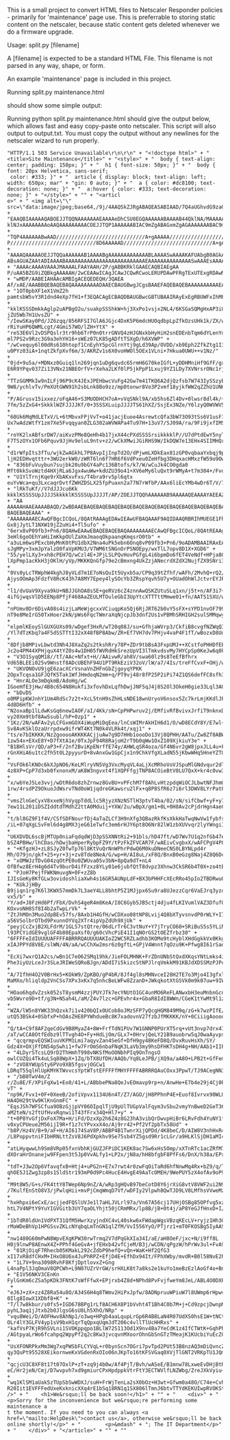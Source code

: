 This is a small project to convert HTML files to Netscaler Responder policies - primarily for 'maintenance' page use.
This is preferrable to storing static content on the netscaler, because static content gets deleted whenever we do
a firmware upgrade.

Usage:
split.py [filename]

A [filename] is expected to be a standard HTML File.  This filename is not parsed in any way, shape, or form.

An example 'maintenance' page is included in this project.

Running
split.py maintenance.html

should show some simple output:

Running python split.py maintenance.html should give the output below, which allows fast and easy copy-paste onto
netscaler.  This script will also output to output.txt.  You must copy the output without any newlines for the netscaler
wizard to run properly.


    "HTTP/1.1 503 Service Unavailable\r\n\r\n" + "<!doctype html>" + "<title>Site Maintenance</title>" + "<style>" + "  body { text-align: center; padding: 150px; }" + "  h1 { font-size: 50px; }" + "  body { font: 20px Helvetica, sans-serif;
     color: #333; }" + "  article { display: block; text-align: left; width: 650px; mar" + "gin: 0 auto; }" + "  a { color: #dc8100; text-decoration: none; }" + "  a:hover { color: #333; text-decoration: none; }" + "</style>" + "" + "<articl
    e>" + " <img alt=\"\" src=\"data:image/jpeg;base64,/9j/4AAQSkZJRgABAQEASABIAAD/7Q4aUGhvdG9zaG9wIDMuMAA4QklNA+0AAAAAABAASAAAAA" + "EAAQBIAAAAAQABOEJJTQQNAAAAAAAEAAAAeDhCSU0EGQAAAAAABAAAAB44QklNA/MAAAAAAAkAAAAAAAAAAAEAOEJJTQQKAAAAAAABAAA4Q
    klNJxAAAAAAAAoAAQAAAAAAAAACOEJJTQP1AAAAAABIAC9mZgABAGxmZgAGAAAAAAABAC9mZgABAKGZmgAGAAAAAAABADIAAAABAFoAAAAGAAAAAAABADUAAAABAC0AAAAGAAAAAAABOEJJ" + "TQP4AAAAAABwAAD/////////////////////////////A+gAAAAA/////////////////////////////wPoAAAAA
    P////////////////////////////8D6AAAAAD/////////////////////////////A+gAADhCSU0EAAAAAAAAAgAAOEJJTQQCAAAAAAAEAAAAADhCSU0ECAAAAAAAEAAAAAEAAAJAAAACQAAAAAA4QklNBB4AAA" + "AAAAQAAAAAOEJJTQQaAAAAAAB1AAAABgAAAAAAAAAAAAABLAAAASwAAAAKAFUAbgB0AGkAd
    ABsAGUAZAAtADIAAAABAAAAAAAAAAAAAAAAAAAAAAAAAAEAAAAAAAAAAAAAASwAAAEsAAAAAAAAAAAAAAAAAAAAAAAAAAAAAAAAAAAAAAAAAAAAADhCSU0EEQAAAAAAAQEAOEJJTQQUAAAAAAAEAAAABDhCSU0EDAAAAAALMAAAAAEAAABw" + "AAAAcAAAAVAAAJMAAAALFAAYAAH/2P/gABBKRklGAAECAQBIAEgAA
    P/uAA5BZG9iZQBkgAAAAAH/2wCEAAwICAgJCAwJCQwRCwoLERUPDAwPFRgTExUTExgRDAwMDAwMEQwMDAwMDAwMDAwMDAwMDAwMDAwMDAwMDAwMDAwBDQsLDQ4NEA4OEBQODg4UFA4ODg4UEQwMDAwMEREMDAwMDAwRDAwMDAwMDAwMDAwMDAwMDAwMDAwMDAwMDA" + "wMDP/AABEIAHAAcAMBIgACEQEDEQH/3QAEA
    Af/xAE/AAABBQEBAQEBAQAAAAAAAAADAAECBAUGBwgJCgsBAAEFAQEBAQEBAAAAAAAAAAEAAgMEBQYHCAkKCxAAAQQBAwIEAgUHBggFAwwzAQACEQMEIRIxBUFRYRMicYEyBhSRobFCIyQVUsFiMzRygtFDByWSU/Dh8WNzNRaisoMmRJNUZEXCo3Q2F9JV4mXys4TD03Xj80YnlKSFtJXE" + "1OT0pbXF1eX1VmZ2h
    pamtsbW5vY3R1dnd4eXp7fH1+f3EQACAgECBAQDBAUGBwcGBTUBAAIRAyExEgRBUWFxIhMFMoGRFKGxQiPBUtHwMyRi4XKCkkNTFWNzNPElBhaisoMHJjXC0kSTVKMXZEVVNnRl4vKzhMPTdePzRpSkhbSVxNTk9KW1xdXl9VZmdoaWprbG1ub2JzdHV2d3h5ent8f/2gAMAwEAAhEDEQA/AO3SSSXLuipJJJJSkk" +
    "kklKSSSDmkkAglp2uAPBgO2u/suakpSSShkW+hj3XxPo1vsjx2NL4/6KSGaSQMgHxAP3iUkkqSSSSU/wD/0O3SSSXLuipZ/wBYLsyjo+TfhuNdlLHPe9gDntra15fZS1xa11lTtlv/ABbLFoJGttoNLxLLQWOHk4bHf9UjE1IEi6N0g7FjS6x1NT7QG2uYx1jWmWhxaHPDD+5vUlT6Fc7L6Lg3gEuNLWPjWH1fq9zdJ+
    jZU5Wb7H1UvsZU" + "/IewSKay0Pd/JZ6zqq/856RFSI7GlA6JGjc4DxK5P6mdcHUOqdbpLpZfkOzsUHk1k/ZX/wCbVXhqp1f64/Wiiq0N6G/p9UOa7IyG227QRs3b620Y7H6/vPXI9Ezs3p+fVb0v35jQaaq9vqbvUHp+l6ct371ew8pI4snFQMgOA2JD0+rUxYZZBxRIvR9kVbqoJ6VnAcnFvj/tp6xuh5H16ybmP6
    rRiYuHP6QWMLcgt/4Gmi57WO/lZH+YtX" + "reS3E6Vl2vDSPQslr3tr9hb6TrP0n0trrGNVQ4zHJGNxkbHyHiH2snEDEnbTqm6dYLenYdo4sx6Xj+1WxyOs36s2vt+rvTXvZ6cYtLWy4OLmsrZWLfb9Dft/m1pJsxUpDsSF0dh5KSSSTUv//R7dJJJcu6Kk7TtcDzGqZJJT5t1b6tV9K6N1C/EyLnPwepiuwTsa2p7G
    ml7PS2v9Rzc3G9a3ehYH16+sWEz07LK85gADftTSXgD/h6XVWP" + "/wCvequy6l00dRs610htopf1CnEyhY5pcGlrnYtj9gLd39Ap/OVDD/xb9Eph2ZfkZtg1I3Cms+Wymbdv/oQtGPM4TAjOOOV2PTcvVGPX+81+CV+nR5rqf1x671mh/TLW0VUZprpNdLHTJsZs222WOf8ATW99bOi9P6X0uvqPTqxRkdKyKHYxgF
    u0PYz03iA+1nqtZkfpXvf6m/3/AKRZv1s6X0voHWOl5OEx1VLni+7Hkua0UWU++v1Nz/" + "0jd+9u5a/+MDNxz0Guiq1ln269jqn1uDg6qvdc65rmH6G70keIGfL+yDDHMniHf9GfF/gxV0nxG5BwLv8AGJ9YMqkVVvx8Wzl11Ff6Q/D7Q++qv+xWo/VPDxutddyKurbsw3Yz7N9r3OcbGPp2Pe7dusbXu/mv5pdj0r
    E6R9YPqv037Zi13VNx21NBEOrfV+rXeha2LKf0lP5jkPpP1Lxuj9YZ1LDy7XVNrsrONc1rj+kAH9Jb6f0du7+Z" + "TTzGGMMkIw9nILFj96P9cK4JExJPEHbwcVuFg42Gw7m41TKQ6A2djQzfsb7W743IySSzybNnqzqSSSSS/wD/0u3SSSXLuipJJJJTn3tZV1/CuJg5OLkYvkXVupza/wDwNuUtBZ/VwW2dMyuBjZ
    9W8/ychlvTv/PmXUtGWN91h2sbLnk8Bo9zz/mp0tonwr8Vo3P2vmf18yjkfWW2qZZhU1UNHg4j7Tb/AGt1y53a1v0QBPMaI+VlnNy8jN" + "P/AGrusv15ixxez/oFqA46+S3MUODHCH7oA+vVqSNkl9A/xb5hs6Zl4Dv+0lwsr8dl4k/+D02/5661eafUPNbjfWOup7oZnVPx/IvEZFE/9svZ/wBcXpayudhw55dp+v
    7fm/5zZxG4+SkkklWZFJJJJKf/0+3SSSXLuipJJJJTS61hXZ/SsjEx3NZe/Y6lzyQ0WVWV5Fe9zQ930qv3UP60W5Y6HnjApsyMm9hpqrqaXOHrH0rLNjP9FU+x" + "60Uk6MqMdLETxV/L+6tMbvxFPjVvT+o41jacjEuoe4AsrewtcQfa3bW73O93tSs6V1usF1nTMxjG/Sc6ixoH9ZzmL16/A6fk2tuycWi+1oAbZb
    Ux7wAdzWtfY1zm7Xe5Fvqqyan0ZLG302aWVWAPa4Tu97H+13uV7/SJ09A/ra/9Fi9jxfIMSjq+JdR1DHwsh7sW1lrCKbC0mtwea9zWf2V7DLXe5v0XAObOhg+4IeLi4uFWasKivFqLtx" + "roYK2lxABfsrDW7/aiKvzPMe8QeHh4b17jxX44cPXdSSSSrsikkkklP//U7dPtdEwY5nyTLFzum5lvVLHYjbaWWUuuZl
    F7TSzOYx1OFb6Pquv9JjHv9eluL9ntv+z2/wCkXMwiJGiRHS9W/IkDQW7e13EHx4SIIMHQrn29Oymim5mDkMxqMhtj+nuyW2XWTTk05V1drsn0dlmRdh2elZlV7/st2T6Xq2fpNTpmPkYfSMTGt/SZOPjsZYQ6" + "d1rWfpIts3fTu/wjkZwAGkhL7P8AvpIjInpTd2O/dPjwmLXDkEax81zGP0vqbaaYxbqj9pbZb6
    ljH2EDHvqtttr+3WU2erkW0/zWRT6ln6f7HR6f6VdPxeu0ZeHfbg3DHqxacHMxzfW59o9Ow5GV/SnUfo8n0v0m+vL2f8Z+jecMdayR0HeOv/ORxn90vT7XTEGR2hMubbidRPS8TEPSslrcS/Htcz7RUbbIdc/Nd6v2731bPRZsuu99l3" + "836bFuVuybun7sujbk20u9bGY4aPc136Btofs/k7/W/wCuJk4CO0gda0
    Mft0kkSvoWztd4HXjRLa6Jgx4wuWw+kdUZU39o41+XV6eMy6luQxt9rWMyA+t7m304+/Fvdjf4av7XjV491ltuRXfUrOP0fJGbhWZzMnIv2B+VmsvHpMtrNP2Wr0nXV2WtbVjPryXtxLPtH2n1P8L+iccUBf6wGu1f98jjP7pegAJMASfJKDExpxKyvrHiZeZh" + "U1YlTrnjKqe9rXbAKxvFxs/T4bra9rv5pl6qtx
    euYvWca+qu3LxcaqrDvtfZWHZDSLX25fpPuaxn2a77N7rWfbP/AAx6liEcYMb4wDr6T/V/75JkQao+bv7XaaHXjTlIggwdCuYx+mdRbhZAsw8nde7H9Ws3MfdYa/WsyLLv11uPbXZY+r1X05XTbMr/ALi0sp/Tb3TqrKen41NrdlldTWvZuL4IH0fVeXuf/n2f8ZZ/OJTgI7SEta0r/v" + "lRkTuKf//V7dJJJcu6Kk
    kkklKSSSSUpJJJJSkkkklKSSSSUpJJJJT/AP/ZOEJJTQQhAAAAAAB9AAAAAQEAAAAYAEEAZABvAGIAZQAgAFAAaABvAHQAbwBzAGgAbwBwACAARQBsAGUAbQBlAG4AdABzAAAAHgBBAGQAbwBiAGUAIABQAGgAbwB0AG8AcwBoAG8AcAAgAEUAbABlAG0AZQBuAHQAcwAgADEALgAwAC4AMQAAAAEAOEJJTQQG" + "AA
    AAAAAHAAEAAAABAQD/2wBDAAEBAQEBAQEBAQEBAQEBAQEBAQEBAQEBAQEBAQEBAQEBAQEBAQEBAQEBAQEBAQEBAQEBAQEBAQEBAQEBAQEBAQH/2wBDAQEBAQEBAQEBAQEBAQEBAQEBAQEBAQEBAQEBAQEBAQEBAQEBAQEBAQEBAQEBAQEBAQEBAQEBAQEBAQEBAQEBAQH/wAARCAB1AIgDASIAAhEBAxEB/8QAHwAAAQU
    BAQEBAQEAAA" + "AAAAAAAAECAwQFBgcICQoL/8QAtRAAAgEDAwIEAwUFBAQAAAF9AQIDAAQRBRIhMUEGE1FhByJxFDKBkaEII0KxwRVS0fAkM2JyggkKFhcYGRolJicoKSo0NTY3ODk6Q0RFRkdISUpTVFVWV1hZWmNkZWZnaGlqc3R1dnd4eXqDhIWGh4iJipKTlJWWl5iZmqKjpKWmp6ipqrKztLW2t7i5usLDxMX
    Gx8jJytLT1NXW19jZ2uHi4+Tl5ufo" + "6erx8vP09fb3+Pn6/8QAHwEAAwEBAQEBAQEBAQAAAAAAAAECAwQFBgcICQoL/8QAtREAAgECBAQDBAcFBAQAAQJ3AAECAxEEBSExBhJBUQdhcRMiMoEIFEKRobHBCSMzUvAVYnLRChYkNOEl8RcYGRomJygpKjU2Nzg5OkNERUZHSElKU1RVVldYWVpjZGVmZ2hpanN0dXZ
    3eHl6goOEhYaHiImKkpOUlZaXmJmaoqOkpaanqKmqsrO0tb" + "a3uLm6wsPExcbHyMnK0tPU1dbX2Nna4uPk5ebn6Onq8vP09fb3+Pn6/9oADAMBAAIRAxEAPwD+piiiiv8AnnP7gCiivKfjX4+n+Gvw61XxXbQh5V1jwX4bF2zRLFof/Ce+N/DngBPFVyJoLi3ex8Iz+J4/E17BdJ9iurXSJrW8kt4JmlHZl+Br5lj
    sJgMPy+3xmJpYalzO0faVpKMU3/V7WM6tSNGnOrPSNOEpy/wxTlL7opv8D1X+XGD6" + "55/yelLXy3+xh8cPEH7Q/wCzl4E+JPjLSLPQvHovPGfgL4i6bpmDo6fET4VeNdf+HPja80IiSVf7D1fX/Dd3rWlRpLKtra6itkJZVtVkb6krbOMsxWS5nj8oxsVDGZbi6+CxUI/BGth5+zqcveLlGTi/tQ5Zac1lNCvTxNG
    lXpPmp1acKkH3jOKlH/yVp/MKKKQnGfp79e2cBmxng4UkZzjANecrdXZdX2NujfZX9SNri3SeK3eaEXE0c8" + "0Vs0yLcTRWphW4kghJ8yVLd7m1E7oNsQuIt5Uyxb5a/CP9q39tZfhf/wAFh/2MvhQ+rQ2/gfS/h7qXgX4iK85it7fWP2nNQWy0G5vXD7AdGn8H/D7UUE8Y8iG5eYHZcFR+7mCCykFWBIYEYwVJQ/8
    AjysOOmAp3FdzfV8RcK43h7A8MY7Epey4lySOcYb3ZRspYqvh5U7y+OUadOhWlJctvrEYJPl5pebgcxo42tj6FN3ngcZ9Umu8vZUq" + "l1/dvUaV9Xyva9kU+NBJJGhOA8sSE+geRVz6cZ4znnAwQSKZUtuSLq1xn/j5t+n/AF3i7+voO9fKRV5RS6yivm5RSXzv/wANe56T2k+qTaPEf2f/AIjXnxW+HD+Mr9LWK4b
    4ifGjwqsVlD5EENp8PfjF468AaZEULMTOuleGbI3UpYtcXTTTttMmwe01+fn/AATS1SXU/wBnbxnHPKZptJ/a0/bK0mUsXLRtF+0R421ARMr8xtGNTwyAkA" + "nPUmv0Dr6DivA08s4izjLaMeWjgcxxVCiuqpKo5Qj6RjJRT62b0vY5sFX+sYPD1nvOF799d9lbroFFFFfPHSFFFFABRRRQAVm6zoOgeKtJ1Pwz4q0
    nT9e8MeIrG50TxHoer2kN/pWs6FqcTWmraXqNjcpJb3dnf2Us1vPBMhSRHIGH2sulSMMqwyBx95gSBj1x0HqcEKOSMA1th6lSlXo1KMpRq06tOrTlGTjKFWnJSpzjKLUoyhNKSaa+" + "elpmlKEoySlGUXGUXs09/wDgef3HxR/wT20q08J/su+GfhjaWVrp3/CkfiB8cvgfNZWqQIIl+GHxn8caFps1yLeONWvLzw9
    /Yl7dTzKbq7a4F5dSSTTtI32xX48fBP8Abw/ZR+Ef7VH7dv7PHjv4vaP4F1fT/wBozxD8UdBbxNp2qaR4fvJta+FngKf4qaBperQ295Bea7oPjXw34m1G706RbafWLOafVtJS8SK5iT9Efg5+09+zv+0MJz" + "8Dfjb8MPivLbwtd3Nh4J8XaZq2s2tkshRry78P+ZDr9tbBsA3FxpUMJ++XCstfoPHHDfEEM7x2dYn
    Jc2o4PM44XPHjquX4tYZ0s4w1DH05fWVRdHkSrezUpVI3lTmkvdsvMy7HYCpSp0KeJw6q0k6NSiqsFOMqMnT0g5b8sY3V15aHuuQOpA7cnv1x9cAn6A1h+JPFHhfwdpz6t4z8TeHfBukIMyax4t17SvDGmQpjc0p1DXLuxtgEjDS5" + "V3O1SyqQM18//tT/AAc+Nfxt+H//AAivwR/ah8V/swa60lz9s8TeEfBfhrx
    Vd65BLEEi025v9Wnstf8ADcUBEhF94U1PT9RkEziV32oV/lW/a7/4Is/treFfCvxF+OHj/wDaI+F3x00P4f8AhvxB438S+IfHXjf4mHxhJofh6yn1TVbiGy8daX4nibUNkTpa6faa9m4uXhhjuljkAPr+H3AfCXFtWgs+8QMr4Yq1sRHDYfK5ZfmFfHYmpK" + "UKVONOvU9jgE6zacXCrVsnaVnZHFnGbZjgoyqYPKK
    2OpxTcqsa1GFJQfK5Tak1WfJHmdoqN2mm+q/PT9vj48r8fP25P2iPi74Z1QS6defFC8sfh3r1lcGeEaD8O2tPCvgbVtLuYLiWOS22+G7bW9PmtZxbXH2lbqPAmYV/ZB8Cf+Cqv7FXj34S/CvxF49/ab+D/gf4i+I/AfhXUfG3g/xT4oj0PWNA8YS6ZBbeJtP1KG6s47Szf+3re/ni" + "HnrALOe3mDqkmB/AdoHg/wC
    IGoeHfE3jHw/4B8c654N8Hukfi3xfovhDxLqfhDwjJNF5qJ4j8S2Ol3OkeH0gie33Lql3AUjmEj+TGu8/s7/wTr/4JKS/t6fDC7+Ml1+0NpXw48KaJ451v4eat4U0jwLeeJfHNtqPh+z0W9mlS/v9d0fw7b2eq2WsQ3WmSLFeyxytNFcwF42Q/wBt+L3h94d1+CMihxTneIyHLeClhMoweOwOGhjalSVbCY" + "bDvDS
    o0MPipKWJnhY1Um4RdSc7z2t+XcL5tnH9sZhHLsNDE18wnUryoV6nsox5Zc7krLmjKKdlJP1uf2bfD742fBz4sRmb4W/Fn4ZfEeJV3t/wgvjzwr4rkQFRKzSwaJq13eQqsJ80mW2VUAwzLnj1OEhJoGYZCzwFucDiZOpPQfhn0BPFfnf+x1/wTK/ZQ/YdluPFvw18N3viD4mvo11p+ufGj4j3tnqvjBdHuAP7Vg0sw2th
    4d8D6Hfb" + "N2oxaBp1lLdwKsGq6newIAOF/aI/4Kk/sN+CpPHPwruv2j/EMfivRfBvivxJrfiT9nknxDqfgZvClvbXnl2Pje107XPCK+KL+/mstJsdJgj8RwSS3k6a9bWOmC5uF/guXCWHz3iGpl/h9huIeIcupRot47EZNOFWnyvlqYidHCzr8mHSSnCdSVKpOFr0on64swnhMA6+bPD4TEOnJqh9ac7uMU4wjKSX
    vy20Xm9tbf8AwSsubl/hP+0zp1" + "1Kz/2N/wAFAv2yLCFGxmGOX4iWupMiDqEea/lnCsWIMrAkHIH6d1/O/wD8ECdY8Y/E7wl+058UNZ8bfFybwqfj94hudA8GeIfEGiXHhHVPEHxD0m18WeMPGviC10nwlo48SfEFrkaZbX+rWt7aeHrV5PMsPDenlo5D/RBV+LeXf2X4gcQ4SVeGIrRxFGriPZxlFUK1fDUqssPN
    Sv8AvKSklOzaUrrpdxw9ifrWT4Kt7N0k4VLRk4t/xqj1" + "ts/e7bIKKKK/Nz2gooooAKKKKACjjuAw7g9D7HHb1oooDo13Vj8QPHH/AATu/Zw8Zf8ABWHUPiD4/wBL1zUZPi9+zzrnxp0XQLTXLrRtDg+LXg3xn4V+FnjrXbldOMd3eW914S8UeHNcXR7i4bSbnXNQ1W61G0vI/skcH8b/AIl0fxd8BPjF4z8LaV4k
    1zw54x+EXxE8Y+D7fXtA1e/0TxJpF94R8RajoH2rT9b0qWw1OxZ109XjkiuY3e" + "B1BHlsVr/QD/aP3+F/2nf2BviKpENrffE74y/AHWLqSR4oza/Gf4N6vr2gW8jpxJLL4u+FelRWUMivG11dIQqyjzU/mn/bG/4JKftrftD/ALdH7UfjD4MfBxNF+GHjP4s6t4j0T4ifEfxV4d8C+G9Yi1jTtJudW1PSI7i71DxB
    rGnXHiA6u1tc2fh5t0L2pyyurD+8vAnxGw1GpCjx1n9ChkVfgXLadN55jKbwWHq5HneYZTUwtCliueMp" + "VsFOk6lKNOc6kXJpNO6/KeLMlryVN5Vg3VxcMyqVL4aLjXcMRhoVoVJSpuMlGNdvqur2dl8q+Bv+Cz//AAUY+Hujw6JZ/Hm08b2sEK2trN8VfAHhHx1qsSBcRvL4imstM1y7nQIClxqd9fyA5eQyyMzt
    4z8XP+CpP7d3xb0fxnonxM/aK8W3ngvxt4f1XQPFfgjTNP8ACOieBtV0LU7QxX+kr4c0vw3GLKxa3TcjpeNcBz5/2lpgXb9hvg" + "x/wbYeJ5Le3vvj/wDtR6do8zhZrnwz8GvBU+vPFchM7f8AhLvHtzpdqWiOCJLbwtNFJhmUEKgP5gf8FSv+Cdl1+wT4+8K6FpPjX/hYnw1+Kvh7xNq3gTW9RsLbSfFllJ4cnstP
    1rw/4rsdPZ9OkuoJdWsrvTNd0oW1jqdreGKawsru2lFx+q8P8SfR6z7i6rl3DWV8LYrPatPEYqjiafDyo0qtbC0niJRwmMlg4UniEqTlD6u1zOKUaqas" + "vmsZlnGeCyxV8xxeNjhVyqpTddLlc5RjyzXNzNSTlH3ptvT4ba/02/sN/sifCbwf+yF+y7pvi34c+HNd8UWXwntfE2tXWpWkxluNb+L1h/wkvjGPW4I5
    7ew11L201iDSZIddtdTMdhZ2ttA0Mduij+YXW/2u/wBpX/gm1+0L+0H8Av2cPjdrHgn4aeCvjr8SYrPwXqOn+F/FPhS4C69DBZ6jqVn4j0C8NxqX9iQ6NozXcdzBcOunQrFh2c" + "t/bl8GZ9F1f4V/CSfSDFNourfDj4aTaZLCf3H9nXfg3QBazRkfKsXkkHaTwqNwVw1fybfsJy/BP49/8FnvHGrfGHwp4b8e6D8Q
    /iL+07qXgLSvFml6d4g8MX3jeG61eTwfc3em6rHJY6pt8O6Nr82lW1zbXUVvqr2lyYWngiI/BfCfiSrjsf4y5lxZg8RxHw9lWExmb1eHsZGGNgsZRx+NlChhcNjFUp0alKLr1eenKE4xk5Rvy2f1OeUI" + "U6XDVDL6scBjMTUp0niaFqdqdWjD3pSSXNNtRi2+91bls/hD47ft/wD7Wv7U1q2nfGb47eMPEfh4OHPg
    bSZ4PBHw/lhCDas/hDwjbaHperRybpFZ9Y/tPzFkZFVCAR7F/wAEivCvgbxX/wAFCPgV4P8AHfhPw34s8JeJ9P8AiZo974Z8SaTZav4cv5x8N/EGp6Kl1omoRTabdfZNW0izvbaKS3lX7RbxNKjRr5df0W/ta/8ABCL9k349Ne" + "+KfgzHJ+zL8SJyZ0fwTp76l8KtVuQrNnWPhrPdwQ6M0kuDNeeCNS0LBYNLpd4r
    Mh/O79jn/gkf+25+yr+3j+zv8Tde8NeA/G/wp+H/AI8uL/xF8Q/BnxB0eGzg8Naj4Z8Q6Dc6jL4V8SDRfGFvcg6vC50eDS9RncgJHcuC7p+ow8XvCrPPDjiTKuG6uB4OzCtw7maoZTXhhsoxEcQ8FVlS+p1qapUq9Z1XFU1TrOps4xTdjxa3DefYLPMr" + "xOMWJzTDvG04zqOtPE0o0ZWUva05v3bN+8pQa9dT+nL4
    OfBfwz8ErH4g6d4Tv9burD4ifFzxz8YLy01e6jubfQtT8dvpz3Xhnw3CkSR6b4T0X+zo4tB02NR9ht5ZIU2qRj2CkUYVQeoAB/AUtf52Y7H4zNMVWx+Pr1MVjMS1OviKr5qtWaSXNOX2pWSV+tj9opUqdGEadKChCKUYxjsktgooorkNAooooAKKKKACiiigcfij6r8z4X/4KI" + "PJoH7PejfFWKNmuvgN+0F+zZ8b
    IJIsGeKy8KfGLw3ovidoshliaXwh4s16GR5AUNpLdF+BX3bPHHFcXEcRRo45pIo2TBDRwu0UZDfxLsUbSONuMcV86/tceApfin+yt+0j8ObWETX/AIw+BXxV0bS08xYmbWX8G6re6GRI6ssezWbDT2D7d0eDIhVwGG9+zj4/HxW/Z6+A/wATvMMsnxB+DPww8YXUhRYt+oa74L0a91Q+SuUh/wCJo96P" + "KUkJjHBy
    B9jiqn1rg7K6l3KWX57mmDk7L3aeY4LL8bhtP5Z1MJjpx6Su9ra8UJezzCqr6VaEJrq3yzdOTS392DgvO2r1PZj0OeflbAzjJHIGfdscdzjkda/jb/4OGviPD4r/AGtvhn8NLaWOaL4TfBPTZ7yEzFltfEHxN8Q6n4juleKLAW5Gg6N4ad45Q+Y3iAZd7Af2TohlkSJSA8rpEhPTdIwRSTg4ALDJ9Ohziv8AO8/b/wDiu
    vx5/b" + "Y/ad+J8FzHd6Pf/FbX/DvhS4geR4m8KeA/I8C6Gyb5JB5ctj4dju4fLKIVumlVAZ3Dfuf0UchnmnH2KzionPD5Hk2Jk5TcpQjiMdPD4eEJJye+HeLls1+7cbLmvH4fxIxsMNkawyb5sZXpwcU3fko2m2mpK2rjrbZWvufRvwG/4K+ftSfAv9nxf2e9IsPAniey0Pw/qHhv4cfEDxBaauPGnw50a5t7qG0s7
    KOxvoNH8Sf8I4b2aTwpLrVk" + "ZtJhMOn3Muo2dpBEv57fs/8Axb1H4GfH/wCDXxo08tNP8Lvij4Q8bXTyvsnvdP0rWLY+I7e4lRR5o1HQZtYt7p/Lb7S95cPMJPMIHmj52nBIJJXBYr0AO7OQeS2cfr1FY8ds94r2pORLHIkjbzxFIrK+GOSBsPXjrz6H+9MJwXwzl9PiP+zsnweBqcTwrf2vKhRS+t1MRQnh6rqN3
    a56VSolbrOTbd9PxunnOYVq2XTr4ipVpZdUh9XjUk" + "peyjCcZxjB2XLFdrM/1GLS7stQtre/06dLrTr6C3vtNuY+Y7jTryCO60+5RiBuS5s5YLiNiFJjkUkcgmxX5/f8EtPjI/xy/YK/Zy8WXl2t5r/h/wAFL8LvFkgdGkHiT4WXk3gudrkIAFnvNJ03RdTOeWS/Ryzli5/QGv8AILiLLK+R53m2S4mLjWyrM8dga
    l93PCYidGE9vglGF4b80EpaXsf0/g60cVhcPiE41I1qNOrGS2tOEZfrbz30" + "6FFFFeIdIUUUUAFFFFABRRRQAUUUUAKIoZ2WC5RZLadhb3KOMo9tcHyblXHdGgkkVx0Kkg5BIr4E/wCCZ08th+yT4a+HN24Oo/An4m/Hv9n69jIkSaBPhN8ZfGWi6MlzFKq/Z55PDFxoN0LaL9zDbXFqsfy8L98kbgyg7SwIBOSAe
    xIAJPPYd8V8E/slWN/4N/aA/wCChXw2msr6z0gftL+GPjV4Wnnt7qOzu9K+Pfwg8I61rSadLJBFaX" + "EcXi7wxrQ1A2cs/wBn1C7eO62SMq19hk/JieFOLMHNK+FrZDnUNbStQxdXKqsYNtLmks4i23sk97WPOxF1j8FVaclGNelN+sKdaPpeVBa62tc97/aq+L0HwB/Zo+O3xonlWJ/hx8K/GfiTTizqhk8QR6Pc2
    Phe3iyUzLceJr3SLeJRIWeSQRoBJgn/ADdI7i5kizcStNPJlrqVmkkM91KBJdXDSSMzPJPctLLI2SS7ndzX9kv/AAcE/GtP" + "A/7IfhH4O2V0BrHx5+KOkW9/ZpKBO/gP4bR/8Jf4gl8sMHNvceI28H2TE7o3Mjo4I3gfxl29wGVYlzlOSxdWwCc5JUBRITgsmTgn7xr+6PolcOLLuCs4z6UOWvxBm/ssPOdlzYHLK
    MaMXo/hliqldp2VnCSs7XPx3xKx7q5nhcBeLWFw8ZzanD+JWkqkotXtGSVk0m9k07uw+9IWHcMtjdkKCTwPQZ/H8epqpp8+5/3Q2uCN+/glc+nA5P" + "HOao6hqdvZzsk052sT8ysmM4zzjPUYJTk7ecYNUtO1GC4unMO6ReFLANwxbH3euMnbnGcnCjPT+qkr35XG9tJOSai3azfK31fW2zPzqNCcWrwcYSg3e1tfd
    vb5Wvro9D+tf/g3N+NSah4L/aM/Z4v7lzc+GPEvhr4x+GbaR8IdI8WWn/CGeK1tYwMt9l1zQvD97c7CQH1cPKyM4Ff0xV/Bt/wRi+Nn/Cnf+Cg/witru88nw/8AGW38QfA3" + "WZA/lW5n8YWK33hQzxk7i1v420bQIxOUCob8oJMzSFP7yQcgHGM849M9q/zG+k7wzPIfE/GY2FL2eH4kwGFzmk46wlW5XhcW4uN4p
    utQ53BSk4+0SbfxP+hOAsZHE8PYWhdueBc8K7xadovnV27fzbJfMKKKK/nY+0CiiigAooooAKKKKACiiigApxZiFUsxVN21SSVG7BIUdVBPJAIVjywJFNop3aTS67iaT3R8Z/tQ/sCfswftj634V8" + "Q/tA+C9f8AF2qeCdGv9B8MyaZ4+8W+FrfTdN1PUv7W1GNNP0PUrXT5rq+vUt3nvp7drx47S0tmma3gSKvxh
    /aT/wCCA8OtfEdbz9lTTvgh4O+Fy+HdLjOm/GLx7+0HrvjQeLY21B9auobrw5qJ0waAyvpsVhZnddboLmSbMZCn+mqiv0rhHxY474NhQpZPxDjPqeGhKhh8txlavi8uoQnONXmp4SddU4VFPnkpRS+J6M8XMOHMnzSftMXg" + "qcqrmpvEQSWIuuVKPM1Lmi7aqyvZan4SeGf+DfH9gy48KeFD8Q/DvxRuvHsXh/SY/
    Gdz4X+OXjFfDN54pSwhi1+fw7FrOmS6nbaFNqK3LaVb3my9hsDFHKTsDH4g+NH/AAb1+IIPitrsv7Nmk/Ca3+DccGjjw2vxf+PnxnX4hz3A0u0bXo9WHh3wTd6DbW02sG9XSzGs0sFglu0zNNJtX+rqivey7x88S8uxmKxsuKMwx0sVGrBYbMKtbE" + "4LDyrSTcsLQ9rD2ThHmhT998vNKSfMoOONbhPIq9OnTngsO
    owlCUZQi4Tk4uLSq88WpX+1Zq/bTX8UfDH/AAQb/Yq8LeJPB/jXQ9a/aA8O+LPB2t+GfFemTab8WNP1C10/xH4dvbHWbdrWXUvBEl1c2UOq2ieSZzFPLbRBZdpkdR+2DsXd3bG53ZzgYALsWIHtknAycDA6AU2ivz3iTjHibi2pha3EWd47OJ4SnVp4X67PneFhWkpzpUW7" + "zVO8YWUpSty6PVo9XB5fgsvjOGCw1
    LDRqT55qlHlUpKMYKTWvvcsYptWTstEFFFFfMHYFFFFABRRRQAuCOxx3PpwT/TJ9ACegNN3DqTgep9c4A+pPHrnjqDj4U/bW8dfGz4MaV4a+M3w58a3M/g7TXufh54v+D8dn8N7C41/xH8Tba/8FfCvx9o3i3xlpV1f27eCvij4j8F3fjHQFvRpl34OivdVWxun0zUNP1XyPVfFX7RWi6l8Rfhp4r" + "/bB0TwV4m/Z
    r/Zu8E/F/XPiFqXw1+Eo0/41+L/ABbbePNa8QeJvEOmavp9rp+n/AnwHe+E7b4e29j4Cj0PxXf3eojUda8Wx6nLZRXX6Dlvh/is0yzA5rQzbLoYfGzrQVOUMwq4mm8PXoYSvGVHD4Oq5ypYrGZfTn7JzhyYt1+f2OGxEoeNUzenQxFXD1KGJ56SpuUk4eztUi6kXzuS1tCppZ/AfqOCOeQMHB5HB54/3uDx7HsCaXrwOe
    vT" + "np9K/Fvx1+0F+0XeeB/2ofiVpvx1134U6n4T/Z7/AGO/jH8PPhnP4E+Euof8Ivrvx90WLUPE3hdJ/Ffhe98S69YQazBcaFpB1Oe71M3d5LYvI2pxIkf7O2ljcWdvZ6dc31xq13aQWWn3Op3NvZ2l7qt5bRQ2lzqNxa2UFvYW93qFwkt5PbWdvBZQXE5t7SKG2WNF8/iLg/FcN4fA1cZiKGInjqkqHs8LHFc9Ct
    HA4DH29tVw9KlKnGnmFC" + "EqsJSh7WFSCfua9OBzGjjpVY06OIpqlTjU9pUlTUGpValFqym3vSbu2vmyYnBweD2GeT36dc454B+tGQe4/P8Az3/z2r8qPDPxq+OHij9orwnY6v8AGjxF4f8Ahr4/+Pfxn+Fng9fCPg/4IeLfgb4j8PeFfCfxDi8GaJ4Y8ZWsmq/GLQPjJ4Yv/C8vibx5B8UtI0vwgviDw1q/hwKuhT
    aM2teN/s2ftUfHvxRqnwi1T43fFrx34Q+Hl7+y" + "t+0P8YvGfjDxFoX7Ma+H/iFd/DzxXp2h6Z4z8G23hA3vibQrDwvpHiBr6LRvFdh4YuNY1fRNEjuNP1GC512G4+lfhNnn1erXWNy6UqeFw+M9jF42dWarrFL2FNwwlq9eFTBVqc40lLkvCU+WPO4cL4hwfPyypV4tzcIu9L2fu+w5nKKm5R0qqzlFX5Xa5+3een
    v0xyCPUeue2M56ijI9R+f1z7cYPvxxX4o/Aj9rr42+Pf2Vf2pbTx58Ud" + "b8P/Hz4V/B+9/aF+H/AI6174SaV8P/ABBP4B1TwnrXijQPDd/4K8beC/D/AIW8V3nhHxR4Xn+HvjHxf4c8O3PhzW/+EitL/wAM3cc72Ete/fGP45+KPDv7Ld3p3gz9ozVIfj78PvAP7O/xP8WfED/hD/hjey61onxt8eW3hWLTrjTrnw
    /L8PoppvtniFIbHRNLttZsV8J6PdXpkhv9Se75sb4YZ5gsd9Rr1cLGr/a9HLKlSjDH1aMI4ijh" + "atLHyqwwLh9Sm8VRp05fxnVbhKjGUZJFPiDC1KEK8ac7Sw6xHs5Omp/xXTnRTc1acZRfM7P7Ktdn6Y/565/l9aO+O/pXmvw+8ceG/Ed3408E6T4xn8ceIvg7rGgeBfH/AIgubKzs3vvEmoeDtF8W2t8z6PbwaB
    dXOraHrOnanejw9FFpen3t5Jp0VvALfy1+LP2x/jN8a/hH8bfgbF8PfFs6/DnX/h38a/EPxn8C6foHhTV/FUfgvwDL4I" + "tdT+J3w2Op6VfavqfxB+Htj4+uPG2n+E7x7rwt4r0zwFqOiTaRd6hfNnwMq4Rx+bZ9/q/TcMJjJUa+JjLHKvh6UqVDCSxsGk6LnCOKoKEqNSpGMH7Sk5yjGV16dfMcNh8H9ccJ1qcfZp
    qhOE5J1Zwg3zp8s1SldStr193mP0d9Pc4HucE4HvgE49AaTcOMEH/9WePUY5zX4ofAv9oP9oD4w/Cq617XP2udG+HNx8O/2XPDv7Rg8a6x8N/h" + "M9t8W5/G+s/FK4ttY8TWep6Np9nZ/A/wRp3gHQvB97beCotD8Y6jrXiG8vtV8VWF2ui2N93XizxZ+2H43174D6noH7R9p8D3/aq8Ma3rvgT4YHwH8MNYtvhbPp
    /7KulfEnStO8V3/jPwlqHii+mvPjCmqWmqD7Vf/wDFIy2Vlpwh8QwTJD9LV8LMfhsVVweMzjKMPWw7xSrylDM5wX1ajPGOMXDL/wB5fB06uIqSpuUcP7KVGtKFaVOEvN" + "hxHhpxi6eCxE/acjjedFQSlUVJe1l7aHLJVLrl97a/Vn67A56cj17UHjOSBg85OPfvg5xz9CDjFZ2kR6na6Ro6a5NBeavb6RpC63c2sB
    htL7V4NPtY9YuYIGVGitb3UY7qaOLYhjt50jCRmMRx/lp8B/jB+0t4j/aP8YeGJfHnxD+I/wAOPh/+0v8AGv4dfErVPF3wl+FPhb4LeE/g14P0u7uPDPiLRfjB4Z/sPxHd/E+w8SSaNpFx4bez" + "1bTdR0ldUn1VdPXT31QfM5HwrXzyjndXC4vL40skw6xFWdapWgsVBzqKEcLV+ryjz1Hh3GlGooupOcYQ5pux34
    rMaWDeBhVp1HPGSsvZKLcNYqbqLmTnGN1qlZfM/VvI556YyO/PTjrz1+mT0FKOSBg5IyAASSOegGc9OoyM9cd/xv8A2XP23PG3iHVf2g9K+IHxNg8Q6Jc+Afip8av2ZfGvxc+G978J9Cg8FfDPWfFHh2fS/FPibTfCPh" + "nw1480G60mPwN8WpvEXgKPW30rwTrmq2V7dPqGkXIa34I/aE/aH8OeF/jxc+N/i9ff8L
    H0j9lnwP8AEnwX4Z+PPhf4GeGvA+jfEHxb42vfCjeM/B3j/wCDN/qPgzW/hPrWv3ul+FvA9j448RQasuoHSbzxDcJoeoapq9h9TifCjPsPiMdQq18DRngv7OtFvGL6y8ylThBUIRwcpxjhqslRxdSrCnGhWjONSyjGUvLjxHg50qdWMaso1Z1m" + "01RjOiqF7Rhecb05KMakL292cZdbP9hefQ+vQn+WaK+Hf2QfG3
    xI17xR8dfCHxM+IHxO8U6x4JuPhRPZ+EfjD4E+EfhDx94It/FPhXWby/mvdR+B0l58NvE2h+K9XsZ9S8O3GnarealpllpgtbyKBbizur8r4bP8iq5BmlbK6+Lw9eth4Yec61GVdUan1ijSxMZU3Uw9OUoqNRLm5bSs3G6ab9fCY2OLw9LExjyQqp8qlHmfuy5ZXdNzjo" + "1L7V+9na3098RvhF8KfjDptlovxZ+Gng
    L4naPpl3JqOmaV8QPCWh+L9N07UZrVrGW/srHXLK8t7a8ks2e1kuYo1meBzEzlAoGf4o+BnwU8br4OTxn8Ifhl4tX4fLbReBB4m8C+GdcXwbDZpbpa23hpdR0y4GkWVstlZiDT7Py9PRrS1kNq0ltbtEUVOFzHMaGGoxo5hjqMcPOvKhGljMRTjQlXqU1XdGMKijSdZSlGr7NR54NwleLaN4UK" + "E1V56NKV3CEnKn
    FylGnKm6cZSa5pKDk3FNtK7sWfFfwX+EPjrxb4Z8d+NPhd8PvFvjfweYm8JeL/ABL4O0DXPEvhpoLo3kP9jaxqVhcXtosF4xvbVBKyWl8WvrQQ3jvO3pYJBBVmDA7lbcSwcNuV8kkkhsEkkljksSTmiivPr47GYhUYV8ViK0MKnDDQq1pzhQi5OTjRhKTjTTk7tRSu97leypQnUlCnCMpyXO4xUXK0IW5rJXtd2vtd92"
     + "eJ6J+zX+zz4Z8Ra54u8O/A34S6H4q8TWmv2HiPxJpfw/8ADNpruuWPiuW7l8UWmp6rHpwvrqHxI19drr4lnZtZgnlttSa5t28oYMv7IP7KFza2OnzfszfAGXT9N0u70PTbCT4ReBXs9P0fUL+TVb7SrK2Oi+VbaZe6rNPqd3YRKttcX80t1JGZmLUUV6D4hz6nC8M6zaL9+m5f2hi3JwoSlToxcnVbapQ9yCb92Oi
    0Ilg8IowX1XDbf8+K" + "T/l7w8kbur/s0fs5+IGD678BPg1rLf8ACH6X8P1bVvht4T1Bh4C0b7M+j+Cd9zpcjDwnpMlnYvp3h9SumWbWVsbe2j8pcY8H7JH7KtrouqeGrX9mr4C2/h3W7/SdU1nQYfhN4Ij0fV9S0BtQOg6hqemrowtL6+0Uatqy6VdXEMkunjVL/wCxtAbqYsUVD4k4hUY0455m0YRhCajHH4qKU4R
    pyhL3aq1jJtxb2b0JlgsG6sU8Lh5XhO/NRp" + "vqu8Wei/D/AOFHwv8AhNp1/o3wq+HPgb4aaLqupLrGp6R4B8LaN4R07UdXS0hsE1W+tNCtLGC61FbG3gshdzo8xtIkti3koiK/WfhV8MPE3jPw38RfEXw58Ca98Q/BkElp4P8AHmteE9E1Txf4WtpXuZ5Lbw/4hvLOXVNHt3mvbyV4NPureN3u7ouG8+QMUVVTG42
    OLr4lY3GLFV4yp1sV9bxH1qrTqQpxqUqmJdT206c4vllTlUcHHRxs" + "kafVsP7KjR9hSVLni1SVOKppqpo1BLlW72S113Od1X9nv4Ba7YeCdK1z4IfCTWtK+GqhPh5perfDzwnqGn+B4RcC8+z+FLS50p4NDtDegXpsbFIrE3iR3P2YSxqwv+L/AIIfBnx94p0Hxx46+E3w28Z+NvCwsk8M+L/FPgjw7rviXw8mlaj
    /AGtpyaLrWo6fcahpq2WpyPf2q2c8Kw3jvcqvnMXoorOhnGbSnGTzTMeajK1KUcbiYuEcZC" + "UsXFONRPkxMm3Wg7xqPWSbFLCYVqL+r0bynScn7OGri7pvTpd2PUt53B8nzAQ3mDiQvncZN/XzC/z7zlt2DkkV5L4f+AnwN8KWvjiy8LfBv4XeGrH4lw3Fr8RrPQPAfhnSbbx9b3g1AXUPjKGy02GPxLHcjVNS+0r
    qy3QuPt95528XEikornweKxVGdenRxOIo06nJKpTo16tKFSVGaq0XVjTlGNT2VRKpTU1JQmlKNpJMbhCXsnKEZOnS" + "qcjcU3C8XF8t17t07OxlP+zT+zq9j4b0w/Af4PjT/Bvh/wASeE/B1mnw78LxweEvDHjBtRk8VeH/AAzHHpypoOkeJJtY1abXdP0pbS01STVNQe8hla8nLt0b9mn9nbw54U8V+BPD3wL+Emh
    eC/Hr2jeN/Cmj/D7wvpvh7xd9gmiurCPxHpdppkVtrFtY3ECTWVlfLNZWbg/ZreJXkVyiu+tnmdOfLLOM0lGVSVRxnj8XOPtIT9rColKq0p" + "wq1KlSM1aUak5zTUpSbSwWDXJ/suH+FrWjTenLa2sX0bOz+H3wt+Gfwm0a48O/C74e+CvhzoV3qU+sXmkeB/DOkeF9PvNWulRLjU7u10a1s4rq/kjiii+0XCyNHbx
    R20Iit1EVFFFedUxeKxknicXXq4rE1bSq18RN1q1SX806lTmnJ6btvTTYdKEKUIwpRVOKStGC5V9yP//Z\" />" + "    <h1>We&rsquo;ll be back soon!</h1>" + "" + "    <div>" + "        <p>Sorry for the inconvenience but we&rsquo;re performing some maintenance a
    t the moment. If you need to you can always <a href=\"mailto:HelpDesk\">contact us</a>, otherwise we&rsquo;ll be back online shortly!</p>" + "        <p>&mdash" + "; The IT Department</p>" + "    </div>" + "</article>" + "" + ""
